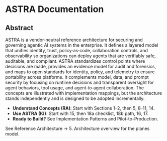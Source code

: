 # ASTRA Documentation

## Abstract
ASTRA is a vendor‑neutral reference architecture for securing and governing agentic AI systems in the enterprise. It defines a layered model that unifies identity, trust, policy‑as‑code, collaboration controls, and observability so organizations can deploy agents that are verifiably safe, auditable, and compliant. ASTRA standardizes control points where decisions are made, provides an evidence model for audit and forensics, and maps to open standards for identity, policy, and telemetry to ensure portability across platforms. It complements model, data, and prompt security by focusing on runtime decisions and transparent oversight for agent behaviors, tool usage, and agent‑to‑agent collaboration. The concepts are illustrated with implementation mappings, but the architecture stands independently and is designed to be adopted incrementally.


- **Understand Concepts (RA)**: Start with Sections 1–2, then 5, 8–11, 14.
- **Use ASTRA (IG)**: Start with 15, then 18a checklist, 18b path, 16, 17.
- **Ready to Build?** See Implementation Patterns and Pilot-to-Production.

See Reference Architecture → 5. Architecture overview for the planes model.
